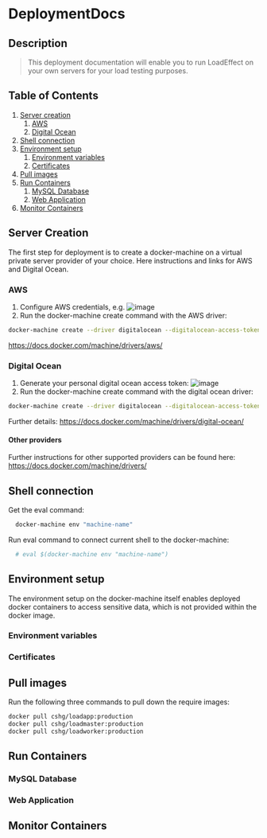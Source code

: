 # DeploymentDocs

## Description
> This deployment documentation will enable you to run LoadEffect on your own servers for your load testing purposes.

## Table of Contents

1. [Server creation](#server-creation)
    1. [AWS](#AWS)
    2. [Digital Ocean](#digital-ocean)
1. [Shell connection](#shell-connection)
1. [Environment setup](#environment-setup)
    1. [Environment variables](#environment-variables)
    1. [Certificates](#certificates)
1. [Pull images](#pull-images)
1. [Run Containers](#run-containers)
    1. [MySQL Database](#mysql-database)
    2. [Web Application](#web-application)
1. [Monitor Containers](#monitor-containers)

## Server Creation

The first step for deployment is to create a docker-machine on a virtual private server provider of your choice. Here instructions and links for AWS and Digital Ocean.

### AWS
1. Configure AWS credentials, e.g.
![image](https://cloud.githubusercontent.com/assets/10008938/16574403/527dc472-4233-11e6-8048-40952573d602.png)
2. Run the docker-machine create command with the AWS driver:
```sh
docker-machine create --driver digitalocean --digitalocean-access-token="your-access-token" "your docker-machine name"
```
https://docs.docker.com/machine/drivers/aws/

### Digital Ocean
1. Generate your personal digital ocean access token:
![image](https://cloud.githubusercontent.com/assets/10008938/16574344/bf5f6150-4232-11e6-988d-2d1aa71c14f7.png)
2. Run the docker-machine create command with the digital ocean driver:
```sh
docker-machine create --driver digitalocean --digitalocean-access-token="your-access-token" "your docker-machine name"
```
Further details: https://docs.docker.com/machine/drivers/digital-ocean/

#### Other providers
Further instructions for other supported providers can be found here: https://docs.docker.com/machine/drivers/

## Shell connection

Get the eval command:
```sh
  docker-machine env "machine-name"
```

Run eval command to connect current shell to the docker-machine:
```sh
  # eval $(docker-machine env "machine-name")
```

## Environment setup

The environment setup on the docker-machine itself enables deployed docker containers to access sensitive data, which is not provided within the docker image.

### Environment variables

### Certificates

## Pull images

Run the following three commands to pull down the require images:
```sh
docker pull cshg/loadapp:production
docker pull cshg/loadmaster:production
docker pull cshg/loadworker:production
```

## Run Containers

### MySQL Database

### Web Application

## Monitor Containers


